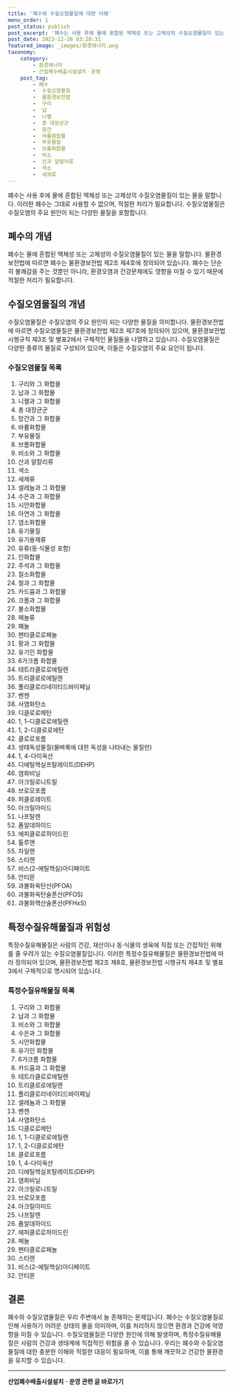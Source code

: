 ```yaml
---
title: '폐수와 수질오염물질에 대한 이해'
menu_order: 1
post_status: publish
post_excerpt: '폐수는 사용 후에 물에 혼합된 액체성 또는 고체성의 수질오염물질이 있는 물을 말합니다. 이러한 폐수는 그대로 사용할 수 없으며, 적절한 처리가 필요합니다. 수질오염물질은 수질오염의 주요 원인이 되는 다양한 물질을 포함합니다.'
post_date: 2023-12-26 03:28:31
featured_image: _images/환경에너지.png
taxonomy:
    category:
        - 환경에너지
        - 산업폐수배출시설설치ㆍ운영
    post_tag:
        - 폐수
        -  수질오염물질
        -  물환경보전법
        -  구리
        -  납
        -  니켈
        -  총 대장균군
        -  망간
        -  바륨화합물
        -  부유물질
        -  브롬화합물
        -  비소
        -  산과 알칼리류
        -  색소
        -  세제류
---
```



폐수는 사용 후에 물에 혼합된 액체성 또는 고체성의 수질오염물질이 있는 물을 말합니다. 이러한 폐수는 그대로 사용할 수 없으며, 적절한 처리가 필요합니다. 수질오염물질은 수질오염의 주요 원인이 되는 다양한 물질을 포함합니다.

## 폐수의 개념

폐수는 물에 혼합된 액체성 또는 고체성의 수질오염물질이 있는 물을 말합니다. 물환경보전법에 따르면 폐수는 물환경보전법 제2조 제4호에 정의되어 있습니다. 폐수는 단순히 불쾌감을 주는 것뿐만 아니라, 환경오염과 건강문제에도 영향을 미칠 수 있기 때문에 적절한 처리가 필요합니다.

## 수질오염물질의 개념

수질오염물질은 수질오염의 주요 원인이 되는 다양한 물질을 의미합니다. 물환경보전법에 따르면 수질오염물질은 물환경보전법 제2조 제7호에 정의되어 있으며, 물환경보전법 시행규칙 제3조 및 별표2에서 구체적인 물질들을 나열하고 있습니다. 수질오염물질은 다양한 종류의 물질로 구성되어 있으며, 이들은 수질오염의 주요 요인이 됩니다.

### 수질오염물질 목록

1. 구리와 그 화합물
2. 납과 그 화합물
3. 니켈과 그 화합물
4. 총 대장균군
5. 망간과 그 화합물
6. 바륨화합물
7. 부유물질
8. 브롬화합물
9. 비소와 그 화합물
10. 산과 알칼리류
11. 색소
12. 세제류
13. 셀레늄과 그 화합물
14. 수은과 그 화합물
15. 시안화합물
16. 아연과 그 화합물
17. 염소화합물
18. 유기물질
19. 유기용제류
20. 유류(동·식물성 포함)
21. 인화합물
22. 주석과 그 화합물
23. 질소화합물
24. 철과 그 화합물
25. 카드뮴과 그 화합물
26. 크롬과 그 화합물
27. 불소화합물
28. 페놀류
29. 폐놀
30. 펜타클로로페놀
31. 황과 그 화합물
32. 유기인 화합물
33. 6가크롬 화합물
34. 테트라클로로에틸렌
35. 트리클로로에틸렌
36. 폴리클로리네이티드바이페닐
37. 벤젠
38. 사염화탄소
39. 디클로로메탄
40. 1, 1-디클로로에틸렌
41. 1, 2-디클로로에탄
42. 클로로포름
43. 생태독성물질(물벼룩에 대한 독성을 나타내는 물질만)
44. 1, 4-다이옥산
45. 디에틸헥실프탈레이트(DEHP)
46. 염화비닐
47. 아크릴로니트릴
48. 브로모포름
49. 퍼클로레이트
50. 아크릴아미드
51. 나프탈렌
52. 폼알데하이드
53. 에피클로로하이드린
54. 톨루엔
55. 자일렌
56. 스티렌
57. 비스(2-에틸헥실)아디페이트
58. 안티몬
59. 과불화옥탄산(PFOA)
60. 과불화옥탄술폰산(PFOS)
61. 과불화헥산술폰산(PFHxS)

## 특정수질유해물질과 위험성

특정수질유해물질은 사람의 건강, 재산이나 동·식물의 생육에 직접 또는 간접적인 위해를 줄 우려가 있는 수질오염물질입니다. 이러한 특정수질유해물질은 물환경보전법에 따라 정의되어 있으며, 물환경보전법 제2조 제8호, 물환경보전법 시행규칙 제4조 및 별표3에서 구체적으로 명시되어 있습니다.

### 특정수질유해물질 목록

1. 구리와 그 화합물
2. 납과 그 화합물
3. 비소와 그 화합물
4. 수은과 그 화합물
5. 시안화합물
6. 유기인 화합물
7. 6가크롬 화합물
8. 카드뮴과 그 화합물
9. 테트라클로로에틸렌
10. 트리클로로에틸렌
11. 폴리클로리네이티드바이페닐
12. 셀레늄과 그 화합물
13. 벤젠
14. 사염화탄소
15. 디클로로메탄
16. 1, 1-디클로로에틸렌
17. 1, 2-디클로로에탄
18. 클로로포름
19. 1, 4-다이옥산
20. 디에틸헥실프탈레이트(DEHP)
21. 염화비닐
22. 아크릴로니트릴
23. 브로모포름
24. 아크릴아미드
25. 나프탈렌
26. 폼알데하이드
27. 에피클로로하이드린
28. 페놀
29. 펜타클로로페놀
30. 스티렌
31. 비스(2-에틸헥실)아디페이트
32. 안티몬

## 결론

폐수와 수질오염물질은 우리 주변에서 늘 존재하는 문제입니다. 폐수는 수질오염물질로 인해 사용하기 어려운 상태의 물을 의미하며, 이를 처리하지 않으면 환경과 건강에 악영향을 미칠 수 있습니다. 수질오염물질은 다양한 원인에 의해 발생하며, 특정수질유해물질은 사람의 건강과 생태계에 직접적인 위험을 줄 수 있습니다. 우리는 폐수와 수질오염물질에 대한 충분한 이해와 적절한 대응이 필요하며, 이를 통해 깨끗하고 건강한 물환경을 유지할 수 있습니다.
<!-- wp:separator -->
<hr class="wp-block-separator has-alpha-channel-opacity"/>
<!-- /wp:separator -->

<!-- wp:group {"backgroundColor":"base","layout":{"type":"constrained"}} -->
<div class="wp-block-group has-base-background-color has-background"><!-- wp:paragraph {"align":"center","fontSize":"medium"} -->
<p class="has-text-align-center has-large-font-size"><strong>산업폐수배출시설설치ㆍ운영 관련 글 바로가기</strong></p>
<!-- /wp:paragraph -->


<!-- wp:latest-posts
{"categories":[{"id":35050,"count":19,"description":"","link":"https://uknowlaw.com/category/%ec%82%b0%ec%97%85%ed%8f%90%ec%88%98%eb%b0%b0%ec%b6%9c%ec%8b%9c%ec%84%a4%ec%84%a4%ec%b9%98%e3%86%8d%ec%9a%b4%ec%98%81/","name":"산업폐수배출시설설치ㆍ운영","slug":"산업폐수배출시설설치ㆍ운영","taxonomy":"category","parent":0,"meta":[],"_links":{"self":[{"href":"https://uknowlaw.com/wp-json/wp/v2/categories/35050"}],"collection":[{"href":"https://uknowlaw.com/wp-json/wp/v2/categories"}],"about":[{"href":"https://uknowlaw.com/wp-json/wp/v2/taxonomies/category"}],"wp:post_type":[{"href":"https://uknowlaw.com/wp-json/wp/v2/posts?categories=35050"}],"curies":[{"name":"wp","href":"https://api.w.org/{rel}","templated":true}]}}],"postsToShow":100,"excerptLength":28,"postLayout":"grid","columns":2,"featuredImageAlign":"left","featuredImageSizeSlug":"large","fontSize":"small"} /--></div>
<!-- /wp:group -->